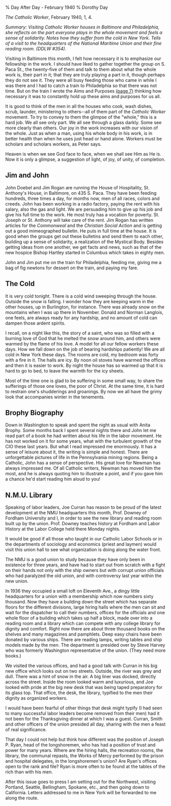 % Day After Day - February 1940
% Dorothy Day

*The Catholic Worker*, February 1940, 1, 4.

*Summary: Visiting Catholic Worker houses in Baltimore and Philadelphia,
she reflects on the part everyone plays in the whole movement and feels
a sense of solidarity. Notes how they suffer from the cold in New York.
Tells of a visit to the headquarters of the National Maritime Union and
their fine reading room. (DDLW \#354).*

Visiting in Baltimore this month, I felt how necessary it is to
emphasize our fellowship in the work. I should have liked to gather
together the group on S. Paca St., the twenty-five of them and talk to
them about what the whole work is, their part in it; that they are truly
playing a part in it, though perhaps they do not see it. They were all
busy feeding those who came in while I was there and I had to catch a
train to Philadelphia so that there was not time. But on the train I
wrote the Aims and Purposes [(page 7)](daytext.cfm?textid=182) thinking
how necessary it was to constantly hold up these aims and purposes for
us all.

It is good to think of the men in all the houses who cook, wash dishes,
scrub, launder, ministering to others--all of them part of the *Catholic
Worker* movement. To try to convey to them the glimpse of the "whole,"
this is a hard job. We all see only part. We all see through a glass
darkly. Some see more clearly than others. Our joy in the work increases
with our vision of the whole. Just as when a man, using his whole body
in his work, is in better health than when he uses just head or hand
alone. Workers must be scholars and scholars workers, as Peter says.

Heaven is when we see God face to face, when we shall see Him as He is.
Now it is only a glimpse, a suggestion of light, of joy, of unity, of
completion.

Jim and John
------------

John Doebel and Jim Rogan are running the House of Hospitality, St.
Anthony's House, in Baltimore, on 435 S. Paca. They have been feeding
hundreds, three times a day, for months now, men of all races, colors
and creeds. John has been working in a radio factory, paying the rent
with his salary, also the gas and light. We are persuading him to give
up his job and give his full time to the work. He most truly has a
vocation for poverty. St. Joseph or St. Anthony will take care of the
rent. Jim Rogan has written articles for the *Commonweal* and the
*Christian Social Action* and is getting out a good mimeographed
bulletin. He puts in full time at the house. It is good when the groups
get out these bulletins and send them to each other, building up a sense
of solidarity, a realization of the Mystical Body. Besides getting ideas
from one another, we get facts and news, such as that of the new hospice
Bishop Hartley started in Columbus which takes in eighty men.

John and Jim put me on the train for Philadelphia, feeding me, giving me
a bag of fig newtons for dessert on the train, and paying my fare.

The Cold
--------

It is very cold tonight. There is a cold wind sweeping through the
house. Outside the snow is falling. I wonder how they are keeping warm
in the other houses, up in Burlington, for instance. There was already
snow on the mountains when I was up there in November. Donald and Norman
Langlois, one feels, are always ready for any hardship, and no amount of
cold can dampen those ardent spirits.

I recall, on a night like this, the story of a saint, who was so filled
with a burning love of God that he melted the snow around him, and
others were warmed by the flame of his love. A model for all our fellow
workers these days. How we fall down on the job of bearing hardships
patiently! We are all cold in New York these days. The rooms are cold,
my bedroom was forty with a fire in it. The halls are icy. By noon oil
stoves have warmed the offices and then it is easier to work. By night
the house has so warmed up that it is hard to go to bed, to leave the
warmth for the icy sheets.

Most of the time one is glad to be suffering in some small way, to share
the sufferings of those one loves, the poor of Christ. At the same time,
it is hard to restrain one's shudderings and groanings. By now we all
have the grimy look that accompanies winter in the tenements.

Brophy Biography
----------------

Down in Washington to speak and spent the night as usual with Anita
Brophy. Some months back I spent several nights there and John let me
read part of a book he had written about his life in the labor movement.
He has not worked on it for some years, what with the turbulent growth
of the CIO these last years. But what I read impressed me enormously. It
has a sense of leisure about it, the writing is simple and honest. There
are unforgettable pictures of life in the Pennsylvania mining regions.
Being a Catholic, John has a sense of perspective. His great love for
Newman has always impressed me. Of all Catholic writers, Newman has
moved him the most, and he is always quoting him to illustrate a point,
and if you gave him a chance he'd start reading him aloud to you!

N.M.U. Library
--------------

Speaking of labor leaders, Joe Curran has reason to be proud of the
latest development at the NMU headquarters this month, Prof. Downey of
Fordham University and I, in order to see the new library and reading
room built up by the union. Prof. Downey teaches history at Fordham and
Labor History at the Labor College held there Monday nights.

It would be good if all those who taught in our Catholic Labor Schools
or in the departments of sociology and economics (priest and laymen)
would visit this union hall to see what organization is doing along the
water front.

The NMU is a good union to study because they have only been in
existence for three years, and have had to start out from scratch with a
fight on their hands not only with the ship owners but with corrupt
union officials who had paralyzed the old union, and with controversy
last year within the new union.

In 1936 they occupied a small loft on Eleventh Ave., a dingy little
headquarters for a union with a membership which now numbers sixty
thousand. Now they have a building down the street which has separate
floors for the different divisions, large hiring halls where the men can
sit and wait for the dispatcher to call their numbers, offices for the
officials and one whole floor of a building which takes up half a block,
made over into a reading room and a library which can compete with any
college library for dignity and comfort. Right now there are about three
thousand books on the shelves and many magazines and pamphlets. Deep
easy chairs have been donated by various ships. There are reading lamps,
writing tables and ship models made by the men. The department is
presided over by Steve Harvey who was formerly Washington representative
of the union. (They need more books.)

We visited the various offices, and had a good talk with Curran in his
big new office which looks out on two streets. Outside, the river was
grey and dull. There was a hint of snow in the air. A big liner was
docked, directly across the street. Inside the room looked warm and
luxurious, and Joe looked with pride at the big new desk that was being
taped preparatory for its glass top. That office, the desk, the library,
typified to the men their dignity as organized workers.

I would have been fearful of other things that desk might typify (I had
seen to many successful labor leaders become removed from their men) had
it not been for the Thanksgiving dinner at which I was a guest. Curran,
Smith and other officers of the union presided all day, sharing with the
men a feast of real significance.

That day I could not help but think how different was the position of
Joseph P. Ryan, head of the longshoremen, who has had a position of
trust and power for many years. Where are the hiring halls, the
recreation rooms, the library, the communal repasts, the Works of Mercy
performed by the prison and hospital delegates, in the longshoremen's
union? Are Ryan's offices open to the rank and file? Ryan is more often
to be found at the tables of the rich than with his men.

After this issue goes to press I am setting out for the Northwest,
visiting Portland, Seattle, Bellingham, Spokane, etc., and then going
down to California. Letters addressed to me in New York will be
forwarded to me along the route.
